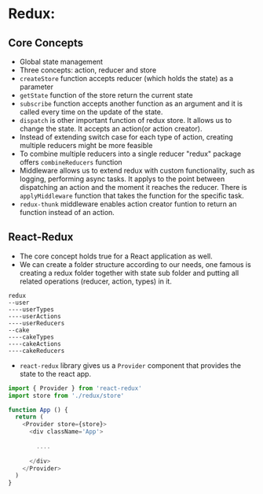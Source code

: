 # Redux:

## Core Concepts

- Global state management
- Three concepts: action, reducer and store
- `createStore` function accepts reducer (which holds the state) as a parameter
- `getState` function of the store return the current state
- `subscribe` function accepts another function as an argument and it is called every time on the update of the state.
- `dispatch` is other important function of redux store. It allows us to change the state. It accepts an action(or action creator).
- Instead of extending switch case for each type of action, creating multiple reducers might be more feasible
- To combine multiple reducers into a single reducer "redux" package offers `combineReducers` function
- Middleware allows us to extend redux with custom functionality, such as logging, performing async tasks. It applys to the point between dispatching an action and the moment it reaches the reducer. There is `applyMiddleware` function that takes the function for the specific task.
- `redux-thunk` middleware enables action creator funtion to return an function instead of an action.


## React-Redux

- The core concept holds true for a React application as well.
- We can create a folder structure according to our needs, one famous is creating a redux folder together with state sub folder and putting all related operations (reducer, action, types) in it.

```
redux
--user
----userTypes
----userActions
----userReducers
--cake
----cakeTypes
----cakeActions
----cakeReducers
```

- `react-redux` library gives us a `Provider` component that provides the state to the react app.

```javascript
import { Provider } from 'react-redux'
import store from './redux/store'

function App () {
  return (
    <Provider store={store}>
      <div className='App'>
      
        ....
        
      </div>
    </Provider>
  )
}
```

